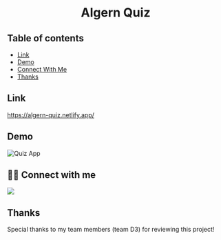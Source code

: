 <h1 align="center">Algern Quiz</h1>

## Table of contents

- [Link](#link)
- [Demo](#demo)
- [Connect With Me](#connect-with-me)
- [Thanks](#thanks)

## Link

https://algern-quiz.netlify.app/

## Demo

![Quiz App](https://github.com/partha8/algern-quiz/blob/dev/assets/quizapp.gif)


## 👨‍💻 Connect with me

<a href="https://twitter.com/partha_sarma8"><img src="https://img.shields.io/badge/Twitter-1DA1F2?style=for-the-badge&logo=twitter&logoColor=white"/></a>

## Thanks

Special thanks to my team members (team D3) for reviewing this project!
